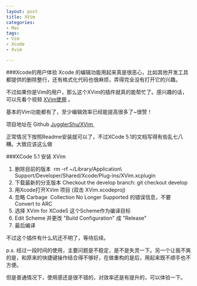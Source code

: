 ```yaml
---
layout: post
title: XVim
categories:
- Mac
tags:
- Vim
- Xcode
- Xvim

---
```

###Xcode的用户体验
Xcode 的编辑功能用起来真是很恶心，比如其他开发工具都提供的删除整行，还有格式化代码也很麻烦，弄得完全没有打开它的兴趣。

<p>不过如果你是Vim的用户，那么这个XVim的插件就真的能帮忙了。感兴趣的话，可以先看个视频 <a href="http://v.youku.com/v_show/id_XNzA3ODU0Nzgw.html" target="_blank">XVim使用</a> 。</p>
<p>基本的Vim功能都有了，至少编辑效率已经能提高很多了~很赞！</p>

项目地址在 Github <a title="XVim" href="https://github.com/JugglerShu/XVim" target="_blank">JugglerShu/XVim </a> 

正常情况下按照Readme安装就可以了，不过XCode 5.1的文档写得有些乱七八糟。大致应该这么做

###XCode 5.1 安装 XVim
1. 删除目前的版本  rm -rf ~/Library/Application\ Support/Developer/Shared/Xcode/Plug-ins/XVim.xcplugin
2. 下载最新的分支版本 Checkout the develop branch: git checkout develop
3. 用Xcode打开XVim 项目 (双击 XVim.xcodeproj)
4. 忽略 Carbage  Collection No Longer Supported 的错误信息，不要 Convert to ARC
5. 选择 XVim for XCode5 这个Scheme作为编译目标
6. Edit Scheme 并更改 "Build Configuration" 成 "Release"
7. 最后编译

不过这个插件有什么坑还不明了，等待后续。

p.s.
经过一段时间的使用，主要问题是不稳定，是不是失灵一下。另一个让我不爽的是，和原来的快捷键操作结合得不够好，在做重构的是后，用起来既不顺手也不方便。

但是普通情况下，使用感还是很不错的，对效率还是有提升的，可以体验一下。